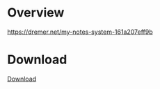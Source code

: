 # Overview
https://dremer.net/my-notes-system-161a207eff9b

# Download
[Download](https://github.com/NirDremer/fastnotes/releases/latest/)
